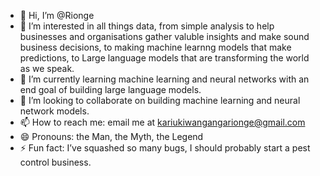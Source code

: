- 👋 Hi, I’m @Rionge
- 👀 I’m interested in all things data, from simple analysis to help businesses and organisations gather valuble insights and make sound business decisions, to making machine learnng models that make predictions, to Large language models that are transforming the world as we speak.
- 🌱 I’m currently learning machine learning and neural networks with an end goal of building large language models.
- 💞️ I’m looking to collaborate on building machine learning and neural network models.
- 📫 How to reach me: email me at kariukiwangangarionge@gmail.com 
- 😄 Pronouns: the Man, the Myth, the Legend
- ⚡ Fun fact: I’ve squashed so many bugs, I should probably start a pest control business.

<!---
Rionge/Rionge is a ✨ special ✨ repository because its `README.md` (this file) appears on your GitHub profile.
You can click the Preview link to take a look at your changes.
--->
